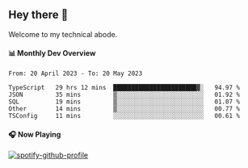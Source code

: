 ## Hey there 👋

Welcome to my technical abode.

#### 📊 Monthly Dev Overview
<!--START_SECTION:waka-->

```text
From: 20 April 2023 - To: 20 May 2023

TypeScript   29 hrs 12 mins  ███████████████████████▓░   94.97 %
JSON         35 mins         ▒░░░░░░░░░░░░░░░░░░░░░░░░   01.92 %
SQL          19 mins         ▒░░░░░░░░░░░░░░░░░░░░░░░░   01.07 %
Other        14 mins         ▒░░░░░░░░░░░░░░░░░░░░░░░░   00.77 %
TSConfig     11 mins         ░░░░░░░░░░░░░░░░░░░░░░░░░   00.61 %
```

<!--END_SECTION:waka-->

#### 🎧 Now Playing

[![spotify-github-profile](https://spotify-github-profile.vercel.app/api/view?uid=james2mid&cover_image=true&theme=natemoo-re)](https://open.spotify.com/user/james2mid?si=2b3baf2b09cb499e)
